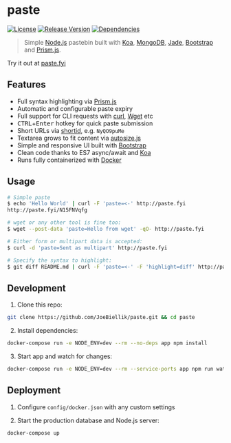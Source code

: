 # paste
[![License](https://img.shields.io/github/license/JoeBiellik/paste.svg)](LICENSE.md)
[![Release Version](https://img.shields.io/github/release/JoeBiellik/paste.svg)](https://github.com/JoeBiellik/paste/releases)
[![Dependencies](https://img.shields.io/david/JoeBiellik/paste.svg)](https://david-dm.org/JoeBiellik/paste)

> Simple [Node.js](https://nodejs.org/) pastebin built with [Koa](https://koajs.com/), [MongoDB](https://www.mongodb.com/), [Jade](http://jade-lang.com/), [Bootstrap](https://getbootstrap.com/) and [Prism.js](https://prismjs.com/).

Try it out at [paste.fyi](https://paste.fyi/)

## Features
* Full syntax highlighting via [Prism.js](https://prismjs.com/)
* Automatic and configurable paste expiry
* Full support for CLI requests with [curl](https://curl.haxx.se/), [Wget](https://www.gnu.org/software/wget/) etc
* <kbd>CTRL</kbd>+<kbd>Enter</kbd> hotkey for quick paste submission
* Short URLs via [shortid](https://github.com/dylang/shortid), e.g. `NyQO9puMe`
* Textarea grows to fit content via [autosize.js](https://github.com/jackmoore/autosize)
* Simple and responsive UI built with [Bootstrap](https://getbootstrap.com/)
* Clean code thanks to ES7 async/await and [Koa](https://koajs.com/)
* Runs fully containerized with [Docker](https://www.docker.com/)

## Usage
```sh
# Simple paste
$ echo 'Hello World' | curl -F 'paste=<-' http://paste.fyi
http://paste.fyi/N15FNVqfg

# wget or any other tool is fine too:
$ wget --post-data 'paste=Hello from wget' -qO- http://paste.fyi

# Either form or multipart data is accepted:
$ curl -d 'paste=Sent as multipart' http://paste.fyi

# Specify the syntax to highlight:
$ git diff README.md | curl -F 'paste=<-' -F 'highlight=diff' http://paste.fyi
```

## Development
1. Clone this repo:
  ```sh
  git clone https://github.com/JoeBiellik/paste.git && cd paste
  ```

2. Install dependencies:
  ```sh
  docker-compose run -e NODE_ENV=dev --rm --no-deps app npm install
  ```

3. Start app and watch for changes:
  ```sh
  docker-compose run -e NODE_ENV=dev --rm --service-ports app npm run watch
  ```

## Deployment
1. Configure `config/docker.json` with any custom settings

2. Start the production database and Node.js server:
  ```sh
  docker-compose up
  ```
